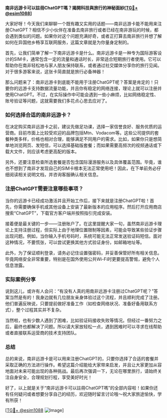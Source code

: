 **南非远游卡可以註冊ChatGPT嗎？揭開科技與旅行的神秘面紗[[TG💪+ @esim1088](https://t.me/s/esim1088)]**

大家好呀！今天我们来聊聊一个既有趣又实用的话题——南非远游卡能不能用来注册ChatGPT？相信不少小伙伴在准备去南非旅行或者已经在南非游玩的时候，都会遇到类似的问题。如果你对这个问题充满好奇，或者正打算去南非旅行并想了解如何在异国他乡畅享互联网服务，这篇文章就是为你量身定制的。

首先，让我们简单了解一下南非远游卡是什么。南非远游卡是一种专为国际游客设计的SIM卡，通常包含一定的流量和通话时长，非常适合短期旅行者使用。它可以帮助你在南非轻松地与家人朋友保持联系，或者通过社交媒体分享你的旅行见闻。对于很多游客来说，这张卡简直就是旅行必备神器！

那么问题来了：南非远游卡到底能不能用于注册ChatGPT呢？答案是肯定的！只要你的远游卡支持数据流量功能，并且你有稳定的网络连接，理论上就可以注册并使用ChatGPT。不过，在实际操作中可能会遇到一些小麻烦，比如网络稳定性、账号验证等问题，这就需要我们多花点心思去应对了。

### 如何选择合适的南非远游卡？

在决定购买南非远游卡之前，建议先做足功课，选择一家信誉良好、服务优质的运营商。目前市面上比较受欢迎的品牌包括Mtn、Vodacom等。这些公司提供的套餐种类多样，价格也相对合理，能够满足不同用户的需求。比如，如果你只是想简单地浏览网页、发短信，可以选择基础版套餐；而如果需要高频次的视频通话或下载大文件，则应该考虑更高配的版本。

另外，还要注意检查所选套餐是否包含国际漫游服务以及具体覆盖范围。毕竟，谁也不想到了南非才发现自己的SIM卡根本无法正常使用吧！因此，在下单前务必仔细阅读相关说明文档，并咨询客服确认相关信息。

### 注册ChatGPT需要注意哪些事项？

当你的远游卡已经成功激活并且开始工作后，接下来就是注册ChatGPT啦！首先，你需要确保手机或其他设备上安装了最新版本的应用程序。然后打开应用商店搜索“ChatGPT”，下载官方客户端并按照指引完成安装。

接着便是最关键的一步——注册账户了。在这里提醒大家一句，虽然南非远游卡理论上支持注册过程，但实际上由于地理位置限制等因素，可能会导致某些验证步骤出现问题。例如，当你输入手机号码时，系统可能无法正常发送验证码短信。面对这种情况，不要慌张，可以尝试更换其他方式验证身份，如邮箱地址等。

此外，为了保证顺利登录，请务必记住设置强密码，并妥善保管好所有相关信息。毕竟网络安全非常重要，特别是在国外使用公共Wi-Fi时更要提高警惕，避免个人信息泄露。

### 实际案例分享

说到这儿，或许有人会问：“有没有人真的用南非远游卡注册过ChatGPT呢？”答案当然是有的！我身边就有几位朋友亲身体验过这个流程，并且顺利完成了注册。他们普遍反映说，只要提前做好准备工作（如检查网络状况、准备好备用联系方式），整个过程其实并不复杂。

当然啦，也有少数人遇到了困难，比如验证码接收失败等情况。但经过一番努力之后，最终也都解决了问题。所以请大家放轻松一点，遇到困难时可以寻求在线帮助或者直接联系运营商的技术支持团队。

### 总结

总的来说，南非远游卡是可以用来注册ChatGPT的，只要你选择了合适的套餐并采取正确的方法进行操作。希望这篇介绍能给大家带来启发，并且让大家更加从容地面对未来可能出现的各种挑战。最后再次强调一下，无论在哪里旅行，请始终关注自身安全，合理规划行程，享受美好时光！

好了，以上就是关于“南非远游卡可以註冊ChatGPT嗎”的全部内容啦！如果你还有任何疑问或者想要分享自己的经历，欢迎随时留言讨论哦～祝大家旅途愉快，学有所获！

[[TG💪+ @esim1088](https://t.me/s/esim1088) ![Image](https://i.postimg.cc/4NQfJmqS/Snipaste-2025-05-13-00-14-12.png)]